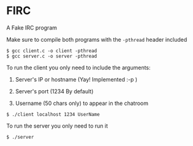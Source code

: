 # FIRC
A Fake IRC program

Make sure to compile both programs with the `-pthread` header included
```
$ gcc client.c -o client -pthread 
$ gcc server.c -o server -pthread
```

To run the client you only need to include the arguments:

1) Server's IP or hostname (Yay! Implemented :-p )

3) Server's port (1234 By default)
	
2) Username (50 chars only) to appear in the chatroom
	
```
$ ./client localhost 1234 UserName
```

To run the server you only need to run it

```
$ ./server
```
